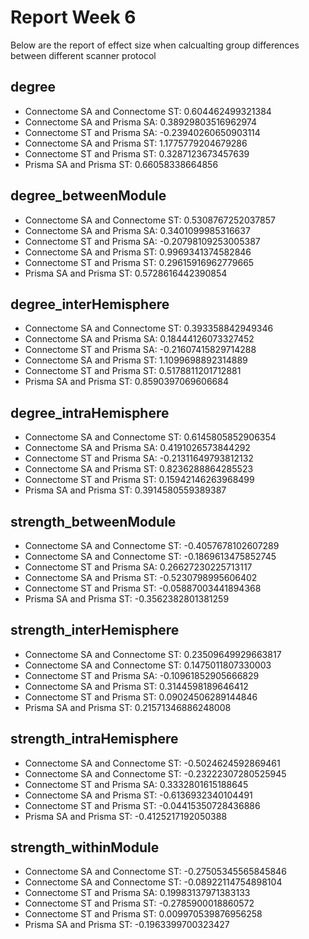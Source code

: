 # Report Week 6

Below are the report of effect size when calcualting group differences between different scanner protocol

## degree 

- Connectome SA and Connectome ST:
0.604462499321384
- Connectome SA and Prisma SA:
0.38929803516962974
- Connectome ST and Prisma SA:
-0.23940260650903114
- Connectome SA and Prisma ST:
1.1775779204679286
- Connectome ST and Prisma ST:
0.3287123673457639
- Prisma SA and Prisma ST:
0.66058338664856

## degree_betweenModule
- Connectome SA and Connectome ST:
0.5308767252037857
- Connectome SA and Prisma SA:
0.3401099985316637
- Connectome ST and Prisma SA:
-0.20798109253005387
- Connectome SA and Prisma ST:
0.9969341374582846
- Connectome ST and Prisma ST:
0.29615916962779665
- Prisma SA and Prisma ST:
0.5728616442390854

## degree_interHemisphere
- Connectome SA and Connectome ST:
0.393358842949346
- Connectome SA and Prisma SA:
0.18444126073327452
- Connectome ST and Prisma SA:
-0.21607415829714288
- Connectome SA and Prisma ST:
1.1099698892314889
- Connectome ST and Prisma ST:
0.5178811201712881
- Prisma SA and Prisma ST:
0.8590397069606684

## degree_intraHemisphere
- Connectome SA and Connectome ST:
0.6145805852906354
- Connectome SA and Prisma SA:
0.4191026573844292
- Connectome ST and Prisma SA:
-0.21311649793812132
- Connectome SA and Prisma ST:
0.8236288864285523
- Connectome ST and Prisma ST:
0.15942146263968499
- Prisma SA and Prisma ST:
0.3914580559389387

## strength_betweenModule
- Connectome SA and Connectome ST:
-0.4057678102607289
- Connectome SA and Connectome ST:
-0.1869613475852745
- Connectome ST and Prisma SA:
0.26627230225713117
- Connectome SA and Prisma ST:
-0.5230798995606402
- Connectome ST and Prisma ST:
-0.05887003441894368
- Prisma SA and Prisma ST:
-0.3562382801381259


## strength_interHemisphere
- Connectome SA and Connectome ST:
0.23509649929663817
- Connectome SA and Connectome ST:
0.1475011807330003
- Connectome ST and Prisma SA:
-0.10961852905666829
- Connectome SA and Prisma ST:
0.3144598189646412
- Connectome ST and Prisma ST:
0.09024506289144846
- Prisma SA and Prisma ST:
0.21571346886248008


## strength_intraHemisphere
- Connectome SA and Connectome ST:
-0.5024624592869461
- Connectome SA and Connectome ST:
-0.23222307280525945
- Connectome ST and Prisma SA:
0.3332801615188645
- Connectome SA and Prisma ST:
-0.6136932340104491
- Connectome ST and Prisma ST:
-0.04415350728436886
- Prisma SA and Prisma ST:
-0.4125217192050388

## strength_withinModule
- Connectome SA and Connectome ST:
-0.27505345565845846
- Connectome SA and Connectome ST:
-0.08922114754898104
- Connectome ST and Prisma SA:
0.19983137971383133
- Connectome ST and Prisma ST:
-0.2785900018860572
- Connectome ST and Prisma ST:
0.009970539876956258
- Prisma SA and Prisma ST:
-0.1963399700323427

